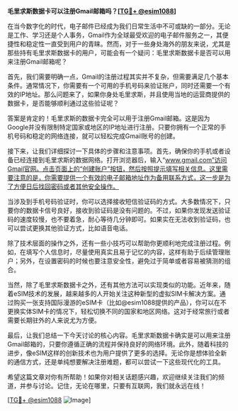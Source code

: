 **毛里求斯数据卡可以注册Gmail邮箱吗？[[TG💪+ @esim1088](https://t.me/s/esim1088)]**

在当今数字化的时代，电子邮件已经成为我们日常生活中不可或缺的一部分。无论是工作、学习还是个人事务，Gmail作为全球最受欢迎的电子邮件服务之一，其便捷性和稳定性一直受到用户的青睐。然而，对于一些身处海外的朋友来说，尤其是那些持有毛里求斯数据卡的用户，可能会有一个疑问：毛里求斯数据卡是否可以用来注册Gmail邮箱呢？

首先，我们需要明确一点，Gmail的注册过程其实并不复杂，但需要满足几个基本条件。通常情况下，你需要有一个可用的手机号码来验证账户，同时还需要一个有效的IP地址。那么问题来了，如果你身处毛里求斯，并且使用当地的运营商提供的数据卡，是否能够顺利通过这些验证呢？

答案是肯定的！毛里求斯的数据卡完全可以用于注册Gmail邮箱。这是因为Google并没有限制特定国家或地区的IP地址进行注册。只要你拥有一个正常的手机号码和稳定的网络连接，就可以轻松完成Gmail账号的创建。

接下来，让我们详细探讨一下具体的步骤和注意事项。首先，确保你的手机或者设备已经连接到毛里求斯的数据网络。打开浏览器后，输入“www.gmail.com”访问Gmail官网。点击页面上的“创建账户”按钮，然后按照提示填写相关信息。这里需要注意的是，你需要提供一个有效的电子邮箱地址作为备用联系方式，这一步是为了方便日后找回密码或者其他安全操作。

当涉及到手机号码验证时，你可以选择接收短信验证码的方式。大多数情况下，只要你的数据卡信号良好，接收到验证码是没有问题的。不过，如果你发现发送验证码的速度较慢，也不要着急，耐心等待几分钟即可。如果实在无法收到验证码，也可以尝试更换其他验证方式，比如语音电话。

除了技术层面的操作之外，还有一些小技巧可以帮助你更顺利地完成注册过程。例如，在填写个人信息时，尽量使用真实且易于记忆的内容，这样有助于后续管理账户；另外，在设置密码的时候也要注意安全性，避免过于简单或者容易被猜测的组合。

当然，除了毛里求斯数据卡之外，还有其他方法可以实现类似的功能。近年来，随着eSIM技术的发展，越来越多的人开始关注这种新型的虚拟SIM卡解决方案。通过购买一张支持国际漫游的eSIM卡（比如@esim1088提供的产品），你可以在不更换实体SIM卡的情况下，轻松切换不同的国家和地区网络。这对于经常旅行或者需要长期驻外的人来说尤为方便。

最后，让我们总结一下今天讨论的核心内容。毛里求斯数据卡确实是可以用来注册Gmail邮箱的，只要你遵循正确的流程并保持良好的网络环境。此外，随着科技的进步，像eSIM这样的创新技术也为用户提供了更多的选择。无论你是想体验全新的通信方式，还是单纯想要解决注册难题，都可以尝试一下这些现代化的工具。

希望这篇文章对你有所帮助！如果你对相关话题感兴趣，欢迎继续关注我们的频道，并参与讨论。记住，无论在哪里，只要有互联网，我们就永远在线！

[[TG💪+ @esim1088](https://t.me/s/esim1088) ![Image](https://i.postimg.cc/4NQfJmqS/Snipaste-2025-05-13-00-14-12.png)]